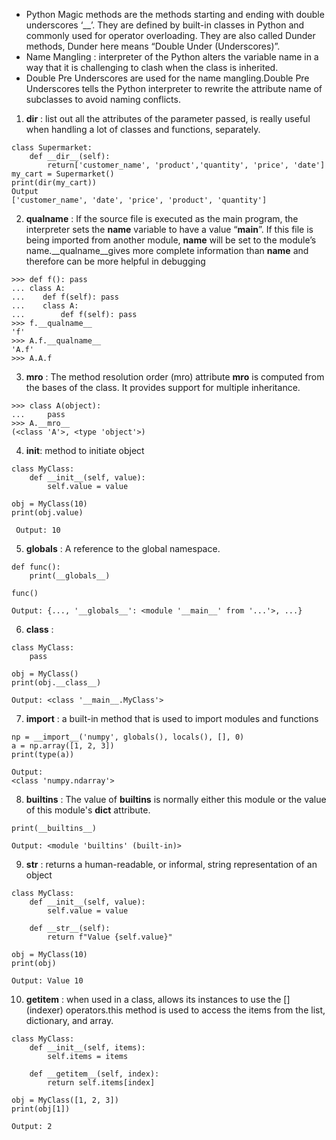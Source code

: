 - Python Magic methods are the methods starting and ending with double underscores ‘__’. They are defined by built-in classes in Python and commonly used for operator overloading. 
They are also called Dunder methods, Dunder here means “Double Under (Underscores)”.
- Name Mangling : interpreter of the Python alters the variable name in a way that it is challenging to clash when the class is inherited.
-  Double Pre Underscores are used for the name mangling.Double Pre Underscores tells the Python interpreter to rewrite the attribute name of subclasses to avoid naming conflicts.

1) __dir__ : list out all the attributes of the parameter passed, is really useful when handling a lot of classes and functions, separately.  
```
class Supermarket:
    def __dir__(self):
        return['customer_name', 'product','quantity', 'price', 'date']
my_cart = Supermarket()
print(dir(my_cart))
Output
['customer_name', 'date', 'price', 'product', 'quantity']
```
2) __qualname__ : If the source file is executed as the main program, the interpreter sets the __name__ variable to have a value “__main__”. If this file is being imported from another module, __name__ will be set to the module’s name.__qualname__gives more complete information than __name__ and therefore can be more helpful in debugging
```
>>> def f(): pass
... class A:
...    def f(self): pass
...    class A:
...        def f(self): pass
>>> f.__qualname__
'f'
>>> A.f.__qualname__
'A.f'
>>> A.A.f
```

3) __mro__ : The method resolution order (mro) attribute __mro__ is computed from the bases of the class. It provides support for multiple inheritance.
```
>>> class A(object):
...     pass
>>> A.__mro__
(<class 'A'>, <type 'object'>)
```

4)  __init__: method to initiate object
```
class MyClass:
    def __init__(self, value):
        self.value = value

obj = MyClass(10)
print(obj.value)

 Output: 10
```
5) __globals__ : A reference to the global namespace.
```
def func():
    print(__globals__)

func()

Output: {..., '__globals__': <module '__main__' from '...'>, ...}
```
6) __class__ : 
```
class MyClass:
    pass

obj = MyClass()
print(obj.__class__)

Output: <class '__main__.MyClass'>
```

7) __import__ : a built-in method that is used to import modules and functions
```
np = __import__('numpy', globals(), locals(), [], 0)
a = np.array([1, 2, 3])
print(type(a))

Output:
<class 'numpy.ndarray'>
```

8) __builtins__ : The value of __builtins__ is normally either this module or the value of this module's __dict__ attribute.
```
print(__builtins__)

Output: <module 'builtins' (built-in)>
```

9)  __str__ : returns a human-readable, or informal, string representation of an object
```
class MyClass:
    def __init__(self, value):
        self.value = value

    def __str__(self):
        return f"Value {self.value}"

obj = MyClass(10)
print(obj)

Output: Value 10

```

10)  __getitem__ : when used in a class, allows its instances to use the [] (indexer) operators.this method is used to access the items from the list, dictionary, and array.
```
class MyClass:
    def __init__(self, items):
        self.items = items

    def __getitem__(self, index):
        return self.items[index]

obj = MyClass([1, 2, 3])
print(obj[1])  

Output: 2

```
